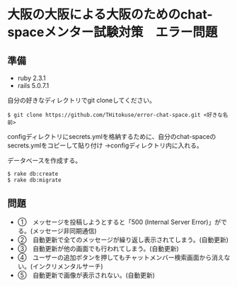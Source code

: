 # 大阪の大阪による大阪のためのchat-spaceメンター試験対策　エラー問題

## 準備

- ruby 2.3.1
- rails 5.0.7.1

自分の好きなディレクトリでgit cloneしてください。
```text:作業場所　ターミナル
$ git clone https://github.com/THitokuse/error-chat-space.git <好きな名前>
```

configディレクトリにsecrets.ymlを格納するために、自分のchat-spaceのsecrets.ymlをコピーして貼り付け
→configディレクトリ内に入れる。

データベースを作成する。
```text:作業場所　ターミナル
$ rake db:create
$ rake db:migrate
```


## 問題
- ①　メッセージを投稿しようとすると「500 (Internal Server Error)」がでる。(メッセージ非同期通信)
- ②　自動更新で全てのメッセージが繰り返し表示されてしまう。(自動更新)
- ③　自動更新が他の画面でも行われてしまう。(自動更新)
- ④　ユーザーの追加ボタンを押してもチャットメンバー検索画面から消えない。(インクリメンタルサーチ)
- ⑤　自動更新で画像が表示されない。(自動更新)

